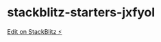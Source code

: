 # stackblitz-starters-jxfyol

[Edit on StackBlitz ⚡️](https://stackblitz.com/edit/stackblitz-starters-jxfyol)